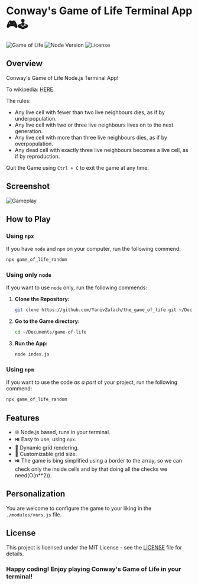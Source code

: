 # Conway's Game of Life Terminal App 🎮🕹️

![Game of Life](https://img.shields.io/badge/Conway's_Game_of_Life-Node_App-green) ![Node Version](https://img.shields.io/badge/Node-v14.17.4-brightgreen) ![License](https://img.shields.io/badge/License-MIT-blue)

## Overview

Conway's Game of Life Node.js Terminal App!

To wikipedia: [HERE](https://en.wikipedia.org/wiki/Conway%27s_Game_of_Life).

The rules:

- Any live cell with fewer than two live neighbours dies, as if by underpopulation.
- Any live cell with two or three live neighbours lives on to the next generation.
- Any live cell with more than three live neighbours dies, as if by overpopulation.
- Any dead cell with exactly three live neighbours becomes a live cell, as if by reproduction.

Quit the Game using `Ctrl + C` to exit the game at any time.

## Screenshot

![Gameplay](https://github.com/YanivZalach/the_game_of_life/assets/131461377/158ae6e5-3300-4366-9b57-72fcf7937341)

## How to Play

### Using `npx`

If you have `node` and `npm` on your computer, run the following commend:

```bash
npx game_of_life_random
```

### Using only `node`

If you want to use `node` only, run the following commends:

1. **Clone the Repository:**
   ```bash
   git clone https://github.com/YanivZalach/the_game_of_life.git ~/Documents/game-of-life
   ```

2. **Go to the Game directory:**
   ```bash
   cd ~/Documents/game-of-life
   ```

3. **Run the App:**
   ```bash
   node index.js
   ```

### Using `npm`

If you want to use the code *as a part* of your project, run the following commend:

```bash
npx game_of_life_random
```

## Features

- 🌐 Node.js based, runs in your terminal.
- ⏯️  Easy to use, using `npx`.
- 🔄 Dynamic grid rendering.
- 🎨 Customizable grid size.
- ⏯️  The game is bing simplified using a border to the array, so we can check only the inside cells and by that doing all the checks we need(O(n**2)).

## Personalization

You are welcome to configure the game to your liking in the `./modules/vars.js` file.

## License

This project is licensed under the MIT License - see the [LICENSE](LICENSE) file for details.

### Happy coding! Enjoy playing Conway's Game of Life in your terminal!
